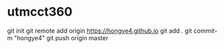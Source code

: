 # utmcct360
git init
git remote add origin https://hongye4.github.io
git add .
git commit- m "hongye4"
git push origin master
